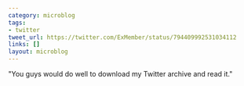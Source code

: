 ```yaml
---
category: microblog
tags:
- twitter
tweet_url: https://twitter.com/ExMember/status/794409992531034112
links: []
layout: microblog
---
```

"You guys would do well to download my Twitter archive and read it."
